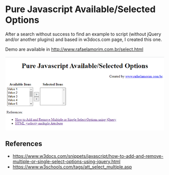 # Pure Javascript Available/Selected Options

After a search without success to find an example to script (without jQuery and/or another plugins) and based in w3docs.com page, I created this one.

Demo are available in http://www.rafaelamorim.com.br/select.html

<img src="image.png" align="center"/>

## References
- https://www.w3docs.com/snippets/javascript/how-to-add-and-remove-multiple-or-single-select-options-using-jquery.html
- https://www.w3schools.com/tags/att_select_multiple.asp
